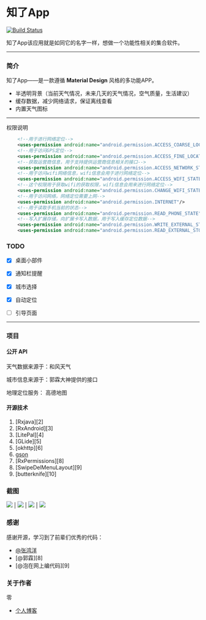 # 知了App
[![Build Status](https://travis-ci.org/xcc3641/SeeWeather.svg?branch=master)](https://travis-ci.org/xcc3641/SeeWeather)

知了App该应用就是如同它的名字一样，想做一个功能性相关的集合软件。

----

### 简介
知了App——是一款遵循 **Material Design** 风格的多功能APP。
- 半透明背景（当前天气情况，未来几天的天气情况，空气质量，生活建议）
- 缓存数据，减少网络请求，保证离线查看
- 内置天气图标


----

权限说明

```xml
	<!--用于进行网络定位-->
	<uses-permission android:name="android.permission.ACCESS_COARSE_LOCATION"/>
	<!--用于访问GPS定位-->
	<uses-permission android:name="android.permission.ACCESS_FINE_LOCATION"/>
	<!--获取运营商信息，用于支持提供运营商信息相关的接口-->
	<uses-permission android:name="android.permission.ACCESS_NETWORK_STATE"/>
	<!--用于访问wifi网络信息，wifi信息会用于进行网络定位-->
	<uses-permission android:name="android.permission.ACCESS_WIFI_STATE"/>
	<!--这个权限用于获取wifi的获取权限，wifi信息会用来进行网络定位-->
	<uses-permission android:name="android.permission.CHANGE_WIFI_STATE"/>
	<!--用于访问网络，网络定位需要上网-->
	<uses-permission android:name="android.permission.INTERNET"/>
	<!--用于读取手机当前的状态-->
	<uses-permission android:name="android.permission.READ_PHONE_STATE"/>
	<!--写入扩展存储，向扩展卡写入数据，用于写入缓存定位数据-->
	<uses-permission android:name="android.permission.WRITE_EXTERNAL_STORAGE"/>
	<uses-permission android:name="android.permission.READ_EXTERNAL_STORAGE"/>

```

### TODO

- [x] 桌面小部件
- [x] 通知栏提醒
- [x] 城市选择
- [x] 自动定位
- [ ] 引导页面


----

### 项目
#### 公开 API

天气数据来源于：和风天气

城市信息来源于：郭霖大神提供的接口

地理定位服务： 高德地图

#### 开源技术
1. [Rxjava][2]
2. [RxAndroid][3]
3. [LitePal][4]
5. [GLide][5]
6. [okhttp][6]
7. [gson][7]
8. [RxPermissions][8]
9. [SwipeDelMenuLayout][9]
10. [butterknife][10]


### 截图

![][image-2] | ![][image-3] | ![][image-4] | ![][image-5]

### 感谢
感谢开源，学习到了前辈们优秀的代码：
- [@张鸿洋][7]
- [@郭霖][8]
- [@泡在网上编代码][9]

### 关于作者

零

- [个人博客](http://blog.kingzero.cn)


[7]: https://github.com/hongyangAndroid

[image-2]: /images/startup.png
[image-3]: /images/weather.png
[image-4]: /images/leftslide.png
[image-5]: /images/area.png
